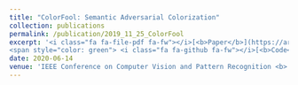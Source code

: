 ```yaml
---
title: "ColorFool: Semantic Adversarial Colorization"
collection: publications
permalink: /publication/2019_11_25_ColorFool
excerpt: '<i class="fa fa-file-pdf fa-fw"></i>[<b>Paper</b>](https://arxiv.org/pdf/1911.10891.pdf) 
<span style="color: green"> <i class="fa fa-github fa-fw"></i>[<b>Code</b>](https://github.com/AliShahin/ColorFool) </span>  <i class="fa fa-youtube-play" style="font-size:48px;color:red></i>[<b>Video</b>](https://www.youtube.com/watch?v=fGw1ZiqOrWo)'
date: 2020-06-14
venue: 'IEEE Conference on Computer Vision and Pattern Recognition <b> (CVPR)</b>'
---
```


